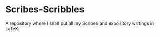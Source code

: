 # Scribes-Scribbles
A repository where I shall put all my Scribes and expository writings in LaTeX.
